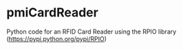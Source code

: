 pmiCardReader
=============

Python code for an RFID Card Reader using the RPIO library (https://pypi.python.org/pypi/RPIO)
